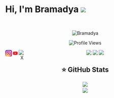 # Hi, I'm Bramadya <img src="https://media.giphy.com/media/hvRJCLFzcasrR4ia7z/giphy.gif" width=35 />
<br>
<div align="center">
<p align="center"> 
  <img src="https://img.shields.io/github/followers/DranxX?label=Follow Me!&style=social" alt=Bramadya Fiqri" /> 
</p>

![Profile Views](https://hits.seeyoufarm.com/api/count/incr/badge.svg?url=https://github.com/KumaaDeveloper/&title=Profile%20Views)


<a href="https://www.instagram.com/">
  <img align="left" alt="Instagram" width="21px" src="https://raw.githubusercontent.com/github/explore/06c46459e7947c8a25f72798af696d66e202ac39/topics/instagram/instagram.png" />
</a>
<a href="https://youtube.com/@DranxX">
  <img align="left" alt="Youtube" width="21px" src="https://raw.githubusercontent.com/edent/SuperTinyIcons/e94212a487d744cb75e75241cb93716836b2d1e2/images/svg/youtube.svg" />
</a>
<a href="https://x.com/">
  <img align="left" alt="X" width="21px" src="https://avatars.githubusercontent.com/u/50278?s=200&v=4" />
</a>

  
<p align="center">
  <img src="https://forthebadge.com/images/badges/powered-by-oxygen.svg">
  <img src="https://forthebadge.com/images/badges/built-with-love.svg">
  <img src="https://forthebadge.com/images/badges/approved-by-my-mom.svg">
  <br>
</p>

##
## ⭐ GitHub Stats

![](https://github-readme-stats.vercel.app/api?username=DranxX&theme=github_dark&hide_border=false&include_all_commits=false&count_private=false)<br/>
![](https://github-readme-stats.vercel.app/api/top-langs/?username=DranxX&theme=github_dark&hide_progress=true)
</div>
